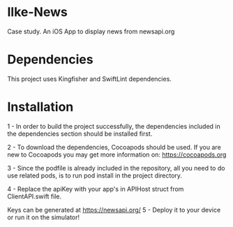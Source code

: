 # Ilke-News
Case study.
An iOS App to display news from newsapi.org

# Dependencies
This project uses Kingfisher and SwiftLint dependencies.

# Installation
1 - In order to build the project successfully, the dependencies included in the dependencies section should be installed first.

2 - To download the dependencies, Cocoapods should be used. If you are new to Cocoapods you may get more information on: https://cocoapods.org

3 - Since the podfile is already included in the repository, all you need to do use related pods, is to run pod install in the project directory.

4 - Replace the apiKey with your app's in APIHost struct from ClientAPI.swift file.

Keys can be generated at https://newsapi.org/
5 - Deploy it to your device or run it on the simulator!
